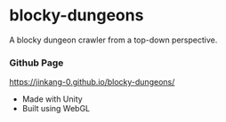 # blocky-dungeons
A blocky dungeon crawler from a top-down perspective.

### Github Page
https://jinkang-0.github.io/blocky-dungeons/

- Made with Unity
- Built using WebGL
